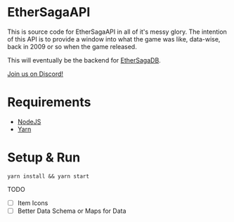 # EtherSagaAPI

This is source code for EtherSagaAPI in all of it's messy glory. The intention of this API is to provide a window into what the game was like, data-wise, back in 2009 or so when the game released.

This will eventually be the backend for [EtherSagaDB](https://github.com/EtherSagaDB/EtherSagaDB).

[Join us on Discord!](https://discord.gg/jBwPxAN)

# Requirements
 - [NodeJS](https://nodejs.org)
 - [Yarn](https://yarnpkg.com)

# Setup & Run

```
yarn install && yarn start
```

TODO
 - [ ] Item Icons
 - [ ] Better Data Schema or Maps for Data
